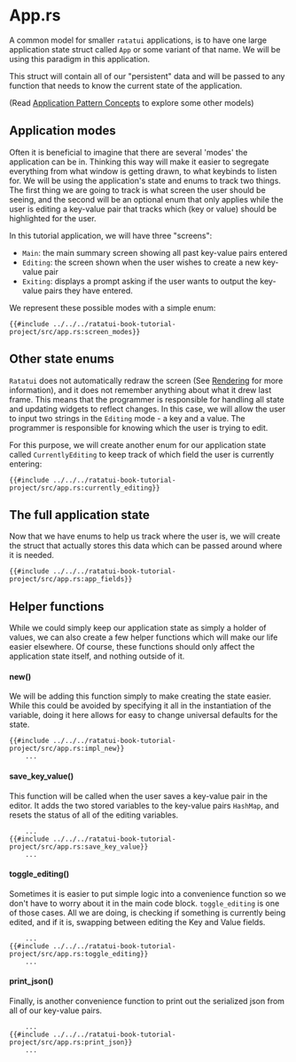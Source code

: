 # App.rs

A common model for smaller `ratatui` applications, is to have one large application state struct
called `App` or some variant of that name. We will be using this paradigm in this application.

This struct will contain all of our "persistent" data and will be passed to any function that needs
to know the current state of the application.

(Read [Application Pattern Concepts](../concepts/storing_state.md) to explore some other models)

## Application modes

Often it is beneficial to imagine that there are several 'modes' the application can be in. Thinking
this way will make it easier to segregate everything from what window is getting drawn, to what
keybinds to listen for. We will be using the application's state and enums to track two things. The
first thing we are going to track is what screen the user should be seeing, and the second will be
an optional enum that only applies while the user is editing a key-value pair that tracks which (key
or value) should be highlighted for the user.

In this tutorial application, we will have three "screens":

- `Main`: the main summary screen showing all past key-value pairs entered
- `Editing`: the screen shown when the user wishes to create a new key-value pair
- `Exiting`: displays a prompt asking if the user wants to output the key-value pairs they have
  entered.

We represent these possible modes with a simple enum:

```rust,no_run,noplayground
{{#include ../../../ratatui-book-tutorial-project/src/app.rs:screen_modes}}
```

## Other state enums

`Ratatui` does not automatically redraw the screen (See [Rendering](./../concepts/rendering.md) for
more information), and it does not remember anything about what it drew last frame. This means that
the programmer is responsible for handling all state and updating widgets to reflect changes. In
this case, we will allow the user to input two strings in the `Editing` mode - a key and a value.
The programmer is responsible for knowing which the user is trying to edit.

For this purpose, we will create another enum for our application state called `CurrentlyEditing` to
keep track of which field the user is currently entering:

```rust,no_run,noplayground
{{#include ../../../ratatui-book-tutorial-project/src/app.rs:currently_editing}}
```

## The full application state

Now that we have enums to help us track where the user is, we will create the struct that actually
stores this data which can be passed around where it is needed.

```rust,no_run,noplayground
{{#include ../../../ratatui-book-tutorial-project/src/app.rs:app_fields}}
```

## Helper functions

While we could simply keep our application state as simply a holder of values, we can also create a
few helper functions which will make our life easier elsewhere. Of course, these functions should
only affect the application state itself, and nothing outside of it.

#### new()

We will be adding this function simply to make creating the state easier. While this could be
avoided by specifying it all in the instantiation of the variable, doing it here allows for easy to
change universal defaults for the state.

```rust,no_run,noplayground
{{#include ../../../ratatui-book-tutorial-project/src/app.rs:impl_new}}
    ...
```

#### save_key_value()

This function will be called when the user saves a key-value pair in the editor. It adds the two
stored variables to the key-value pairs `HashMap`, and resets the status of all of the editing
variables.

```rust,no_run,noplayground
    ...
{{#include ../../../ratatui-book-tutorial-project/src/app.rs:save_key_value}}
    ...
```

#### toggle_editing()

Sometimes it is easier to put simple logic into a convenience function so we don't have to worry
about it in the main code block. `toggle_editing` is one of those cases. All we are doing, is
checking if something is currently being edited, and if it is, swapping between editing the Key and
Value fields.

```rust,no_run,noplayground
    ...
{{#include ../../../ratatui-book-tutorial-project/src/app.rs:toggle_editing}}
    ...
```

#### print_json()

Finally, is another convenience function to print out the serialized json from all of our key-value
pairs.

```rust,no_run,noplayground
    ...
{{#include ../../../ratatui-book-tutorial-project/src/app.rs:print_json}}
    ...
```
